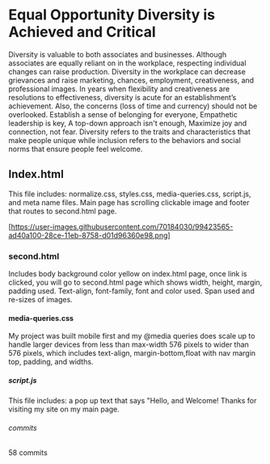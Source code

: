 # Equal Opportunity Diversity is Achieved and Critical

Diversity is valuable to both associates and businesses. Although associates are equally reliant on in the workplace, respecting individual changes can raise production. Diversity in the workplace can decrease grievances and raise marketing, chances, employment, creativeness, and professional images. In years when flexibility and creativeness are resolutions to effectiveness, diversity is acute for an establishment’s achievement. Also, the concerns (loss of time and currency) should not be overlooked. Establish a sense of belonging for everyone, Empathetic leadership is key, A top-down approach isn't enough, Maximize joy and connection, not fear. Diversity refers to the traits and characteristics that make people unique while inclusion refers to the behaviors and social norms that ensure people feel welcome.

## Index.html

This file includes: normalize.css, styles.css, media-queries.css, script.js, and meta name files. Main page has scrolling clickable image and footer that routes to second.html page.

[https://user-images.githubusercontent.com/70184030/99423565-ad40a100-28ce-11eb-8758-d01d96360e98.png]

### second.html

Includes body background color yellow on index.html page, once link is clicked, you will go to second.html page which shows width, height, margin, padding used. Text-align, font-family, font and color used. Span used and re-sizes of images.

#### media-queries.css

My project was built mobile first and my @media queries does scale up to handle larger devices from less than max-width 576 pixels to wider than 576 pixels, which includes text-align, margin-bottom,float with nav margin top, padding, and widths.

##### script.js

This file includes: a pop up text that says "Hello, and Welcome! Thanks for visiting my site on my main page.

###### commits

58 commits
